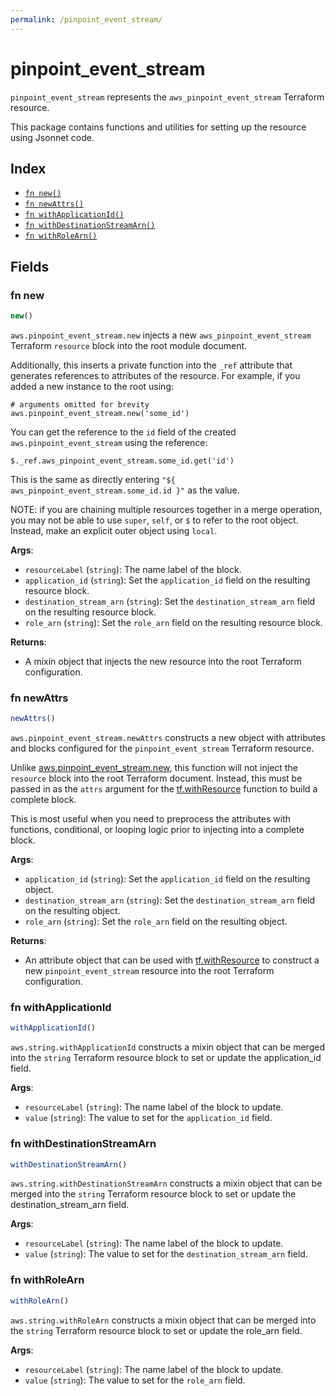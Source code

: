 ```yaml
---
permalink: /pinpoint_event_stream/
---
```


# pinpoint_event_stream

`pinpoint_event_stream` represents the `aws_pinpoint_event_stream` Terraform resource.



This package contains functions and utilities for setting up the resource using Jsonnet code.


## Index

* [`fn new()`](#fn-new)
* [`fn newAttrs()`](#fn-newattrs)
* [`fn withApplicationId()`](#fn-withapplicationid)
* [`fn withDestinationStreamArn()`](#fn-withdestinationstreamarn)
* [`fn withRoleArn()`](#fn-withrolearn)

## Fields

### fn new

```ts
new()
```


`aws.pinpoint_event_stream.new` injects a new `aws_pinpoint_event_stream` Terraform `resource`
block into the root module document.

Additionally, this inserts a private function into the `_ref` attribute that generates references to attributes of the
resource. For example, if you added a new instance to the root using:

    # arguments omitted for brevity
    aws.pinpoint_event_stream.new('some_id')

You can get the reference to the `id` field of the created `aws.pinpoint_event_stream` using the reference:

    $._ref.aws_pinpoint_event_stream.some_id.get('id')

This is the same as directly entering `"${ aws_pinpoint_event_stream.some_id.id }"` as the value.

NOTE: if you are chaining multiple resources together in a merge operation, you may not be able to use `super`, `self`,
or `$` to refer to the root object. Instead, make an explicit outer object using `local`.

**Args**:
  - `resourceLabel` (`string`): The name label of the block.
  - `application_id` (`string`): Set the `application_id` field on the resulting resource block.
  - `destination_stream_arn` (`string`): Set the `destination_stream_arn` field on the resulting resource block.
  - `role_arn` (`string`): Set the `role_arn` field on the resulting resource block.

**Returns**:
- A mixin object that injects the new resource into the root Terraform configuration.


### fn newAttrs

```ts
newAttrs()
```


`aws.pinpoint_event_stream.newAttrs` constructs a new object with attributes and blocks configured for the `pinpoint_event_stream`
Terraform resource.

Unlike [aws.pinpoint_event_stream.new](#fn-new), this function will not inject the `resource`
block into the root Terraform document. Instead, this must be passed in as the `attrs` argument for the
[tf.withResource](https://github.com/tf-libsonnet/core/tree/main/docs#fn-withresource) function to build a complete block.

This is most useful when you need to preprocess the attributes with functions, conditional, or looping logic prior to
injecting into a complete block.

**Args**:
  - `application_id` (`string`): Set the `application_id` field on the resulting object.
  - `destination_stream_arn` (`string`): Set the `destination_stream_arn` field on the resulting object.
  - `role_arn` (`string`): Set the `role_arn` field on the resulting object.

**Returns**:
  - An attribute object that can be used with [tf.withResource](https://github.com/tf-libsonnet/core/tree/main/docs#fn-withresource) to construct a new `pinpoint_event_stream` resource into the root Terraform configuration.


### fn withApplicationId

```ts
withApplicationId()
```

`aws.string.withApplicationId` constructs a mixin object that can be merged into the `string`
Terraform resource block to set or update the application_id field.



**Args**:
  - `resourceLabel` (`string`): The name label of the block to update.
  - `value` (`string`): The value to set for the `application_id` field.


### fn withDestinationStreamArn

```ts
withDestinationStreamArn()
```

`aws.string.withDestinationStreamArn` constructs a mixin object that can be merged into the `string`
Terraform resource block to set or update the destination_stream_arn field.



**Args**:
  - `resourceLabel` (`string`): The name label of the block to update.
  - `value` (`string`): The value to set for the `destination_stream_arn` field.


### fn withRoleArn

```ts
withRoleArn()
```

`aws.string.withRoleArn` constructs a mixin object that can be merged into the `string`
Terraform resource block to set or update the role_arn field.



**Args**:
  - `resourceLabel` (`string`): The name label of the block to update.
  - `value` (`string`): The value to set for the `role_arn` field.
